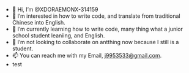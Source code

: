 - 👋 Hi, I’m @XDORAEMONX-314159
- 👀 I’m interested in how to write code, and translate from traditional Chinese into English.
- 🌱 I’m currently learning how to write code, many thing what a junior school student leaniing, and English.
- 💞️ I’m not looking to collaborate on antthing now because I still is a student.
- 📫 You can reach me with my Email, j9953533@gmail.com.
- test

<!---
XDORAEMONX-314159/XDORAEMONX-314159 is a ✨ special ✨ repository because its `README.md` (this file) appears on your GitHub profile.
You can click the Preview link to take a look at your changes.
--->
